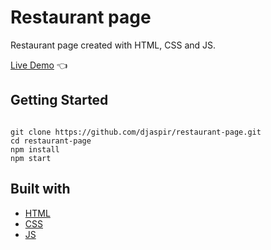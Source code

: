 # Restaurant page

Restaurant page created with HTML, CSS and JS.

[Live Demo](https://michalosman.github.io/restaurant-page/) :point_left:

## Getting Started

```

git clone https://github.com/djaspir/restaurant-page.git
cd restaurant-page
npm install
npm start
```

## Built with

- [HTML](https://html.com/)
- [CSS](https://www.w3.org/Style/CSS/Overview.en.html)
- [JS](https://www.javascript.com/)
